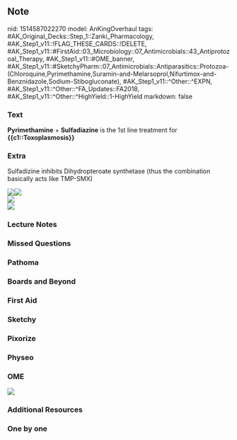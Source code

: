## Note
nid: 1514587022270
model: AnKingOverhaul
tags: #AK_Original_Decks::Step_1::Zanki_Pharmacology, #AK_Step1_v11::!FLAG_THESE_CARDS::!DELETE, #AK_Step1_v11::#FirstAid::03_Microbiology::07_Antimicrobials::43_Antiprotozoal_Therapy, #AK_Step1_v11::#OME_banner, #AK_Step1_v11::#SketchyPharm::07_Antimicrobials::Antiparasitics::Protozoa-(Chloroquine,Pyrimethamine,Suramin-and-Melarsoprol,Nifurtimox-and-Benznidazole,Sodium-Stibogluconate), #AK_Step1_v11::^Other::^EXPN, #AK_Step1_v11::^Other::^FA_Updates::FA2018, #AK_Step1_v11::^Other::^HighYield::1-HighYield
markdown: false

### Text
<b>Pyrimethamine</b> + <b>Sulfadiazine</b> is the 1st line
treatment for <b>{{c1::Toxoplasmosis}}</b>

### Extra
Sulfadizine inhibits Dihydropteroate synthetase (thus the
combination basically acts like TMP-SMX)
<div>
  <span style="font-style: italic"><img src=
  "paste-90804198572033.jpg"><img src=
  "paste-90821378441217.jpg"></span>
</div>
<div>
  <span style="font-style: italic"><img src=
  "paste-690978633547777%20(1).jpg"></span>
</div>
<div>
  <span style="font-style: italic"><img src=
  "paste-665853074866177.jpg"></span>
</div>

### Lecture Notes


### Missed Questions


### Pathoma


### Boards and Beyond


### First Aid


### Sketchy


### Pixorize


### Physeo


### OME
<div class="ome-widget">
  <a href="https://onlinemeded.org?ref=anki"><img src=
  "_OME_AnkiFlashcards_General_4.png"></a>
</div>

### Additional Resources


### One by one

